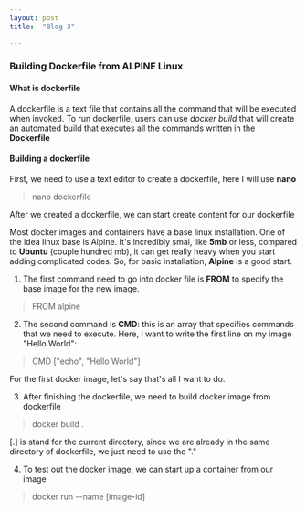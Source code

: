 ```yaml
---
layout: post
title:  "Blog 3"

---
```


### Building Dockerfile from ALPINE Linux

#### What is dockerfile

A dockerfile is a text file that contains all the command that will be executed when invoked. To run dockerfile, users can use *docker build* that will create an automated build that executes all the commands written in the **Dockerfile**

#### Building a dockerfile

First, we need to use a text editor to create a dockerfile, here I will use **nano**

> nano dockerfile

After we created a dockerfile, we can start create content for our dockerfile

Most docker images and containers have a base linux installation. One of the idea linux base is Alpine. It's incredibly smal, like **5mb** or less, compared to **Ubuntu** (couple hundred mb), it can get really heavy when you start adding complicated codes. So, for basic installation, **Alpine** is a good start.

1. The first command need to go into docker file is **FROM** to specify the base image for the new image.

> FROM alpine 

2. The second command is **CMD**: this is an array that specifies commands that we need to execute. Here, I want to write the first line on my image "Hello World": 

> CMD ["echo", "Hello World"]

For the first docker image, let's say that's all I want to do. 

3. After finishing the dockerfile, we need to build docker image from dockerfile

> docker build . 

[.] is stand for the current directory, since we are already in the same directory of dockerfile, we just need to use the "."

4. To test out the docker image, we can start up a container from our image

> docker run --name [image-id]



